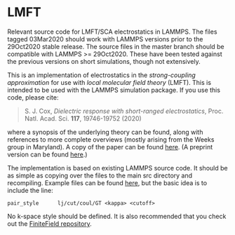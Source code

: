 # LMFT
Relevant source code for LMFT/SCA electrostatics in LAMMPS. The files tagged
03Mar2020 should work with LAMMPS versions prior to the 29Oct2020
stable release. The source files in the master branch should be
compatible with LAMMPS >= 29Oct2020. These have been tested against
the previous versions on short simulations, though not extensively.

This is an implementation of electrostatics in the *strong-coupling
approximation* for use with *local molecular field theory*
(LMFT). This is intended to be used with the LAMMPS simulation
package. If you use this code, please cite:

> S. J. Cox, <i> Dielectric response with short-ranged electrostatics</i>, Proc. Natl. Acad. Sci. <b>117</b>, 19746-19752 (2020)

where a synopsis of the underlying theory can be found, along with references to more complete overviews (mostly arising from the Weeks group in Maryland). A copy of the paper can be found [here](https://www.pnas.org/content/117/33/19746.short). (A preprint version can be found [here](https://arxiv.org/abs/2008.01682).)

The implementation is based on existing LAMMPS source code. It should be as simple as copying over the files to the main src directory and recompiling. Example files can be found [here](https://doi.org/10.17863/CAM.52565), but the basic idea is to include the line:

``` 
pair_style      lj/cut/coul/GT <kappa> <cutoff>
```

No k-space style should be defined. It is also recommended that you check out the [FiniteField repository](https://github.com/uccasco/FiniteFields).
